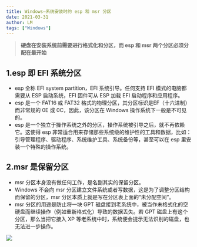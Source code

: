 ```yaml
---
title: Windows—系统安装时的 esp 和 msr 分区
date: 2021-03-31
author: LM
tags: ["Windows"]
---
```


> **硬盘在安装系统前需要进行格式化和分区，而 esp 和 msr 两个分区必须分配在最开始**

## 1.esp 即 EFI 系统分区

- esp 全称 EFI system partition，EFI 系统引导。任何支持 EFI 模式的电脑都需要从 ESP 启动系统，EFI 固件可从 ESP 加载 EFI 启动程序和应用程序。
- esp 是一个 FAT16 或 FAT32 格式的物理分区，其分区标识是EF（十六进制）而非常规的 0E 或 0C，因此，该分区在 Windows 操作系统下一般是不可见的。
- esp 是一个独立于操作系统之外的分区，操作系统被引导之后，就不再依赖它。这使得 esp 非常适合用来存储那些系统级的维护性的工具和数据，比如：引导管理程序、驱动程序、系统维护工具、系统备份等，甚至可以在 esp 里安装一个特殊的操作系统。

## 2.msr 是保留分区

- msr 分区本身没有做任何工作，是名副其实的保留分区。
- Windows 不会向 msr 分区建立文件系统或者写数据，这是为了调整分区结构而保留的分区，msr 分区本质上就是写在分区表上面的“未分配空间”。
- msr 分区的用途是防止将一块 GPT 磁盘接到老系统中，被当作未格式化的空硬盘而继续操作（例如重新格式化）导致的数据丢失。若 GPT 磁盘上有这个分区，那么当把它接入 XP 等老系统中时，系统便会提示无法识别的磁盘，也无法进一步操作。

![](/drawingbed/img/202205051002838.png)


